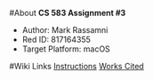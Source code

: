 #About
**CS 583 Assignment #3**
* Author: Mark Rassamni
* Red ID: 817164355
* Target Platform: macOS

#Wiki Links
[Instructions](http://rijeka.sdsu.edu/markrassamni/CS583_2D_Game_Rassamni_M_PoliceChase/wikis/Instructions)
[Works Cited](http://rijeka.sdsu.edu/markrassamni/CS583_2D_Game_Rassamni_M_PoliceChase/wikis/Works-Cited)
